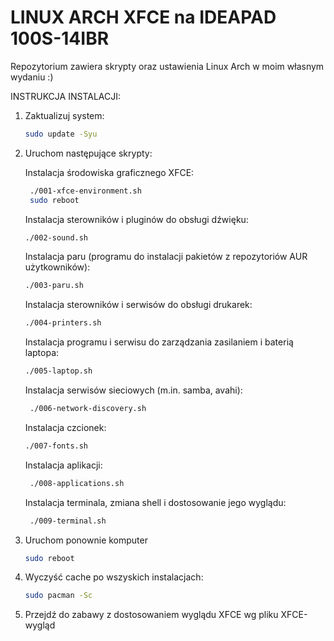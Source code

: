 # LINUX ARCH XFCE na IDEAPAD 100S-14IBR

Repozytorium zawiera skrypty oraz ustawienia Linux Arch w moim własnym wydaniu :)

INSTRUKCJA INSTALACJI:

1. Zaktualizuj system:
   
   ```sh
   sudo update -Syu
   ```
   
2. Uruchom następujące skrypty:

   Instalacja środowiska graficznego XFCE:

   ```sh
    ./001-xfce-environment.sh
    sudo reboot
   ```

   Instalacja sterowników i pluginów do obsługi dźwięku:

   ```sh
   ./002-sound.sh
   ```

   Instalacja paru (programu do instalacji pakietów z repozytoriów AUR użytkowników):

   ```sh
   ./003-paru.sh
   ```

   Instalacja sterowników i serwisów do obsługi drukarek:

   ```sh
   ./004-printers.sh
   ```

   Instalacja programu i serwisu do zarządzania zasilaniem i baterią laptopa:

   ```sh
   ./005-laptop.sh
   ```

   Instalacja serwisów sieciowych (m.in. samba, avahi):

   ```sh
    ./006-network-discovery.sh
   ```

   Instalacja czcionek:

   ```sh
   ./007-fonts.sh
   ```

   Instalacja aplikacji:

   ```sh
    ./008-applications.sh
   ```

   Instalacja terminala, zmiana shell i dostosowanie jego wyglądu:

   ```sh
    ./009-terminal.sh
   ```

3. Uruchom ponownie komputer

   ```sh
   sudo reboot
   ```

4. Wyczyść cache po wszyskich instalacjach:

   ```sh
   sudo pacman -Sc
   ```

5. Przejdź do zabawy z dostosowaniem wyglądu XFCE wg pliku XFCE-wygląd



 
